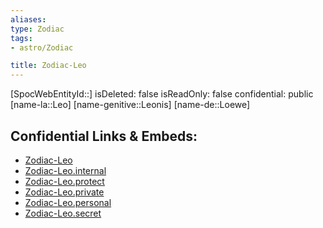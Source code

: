 ```yaml
---
aliases: 
type: Zodiac
tags:
- astro/Zodiac

title: Zodiac-Leo
---
```

[SpocWebEntityId::]
isDeleted: false
isReadOnly: false
confidential: public
[name-la::Leo]
[name-genitive::Leonis]
[name-de::Loewe]


## Confidential Links & Embeds: 
- [Zodiac-Leo](../../../_public/astro/Zodiac/Zodiac-Leo.md) 
- [Zodiac-Leo.internal](../../../_internal/astro/Zodiac/Zodiac-Leo.internal.md) 
- [Zodiac-Leo.protect](../../../_protect/astro/Zodiac/Zodiac-Leo.protect.md) 
- [Zodiac-Leo.private](../../../_private/astro/Zodiac/Zodiac-Leo.private.md) 
- [Zodiac-Leo.personal](../../../_personal/astro/Zodiac/Zodiac-Leo.personal.md) 
- [Zodiac-Leo.secret](../../../_secret/astro/Zodiac/Zodiac-Leo.secret.md) 
